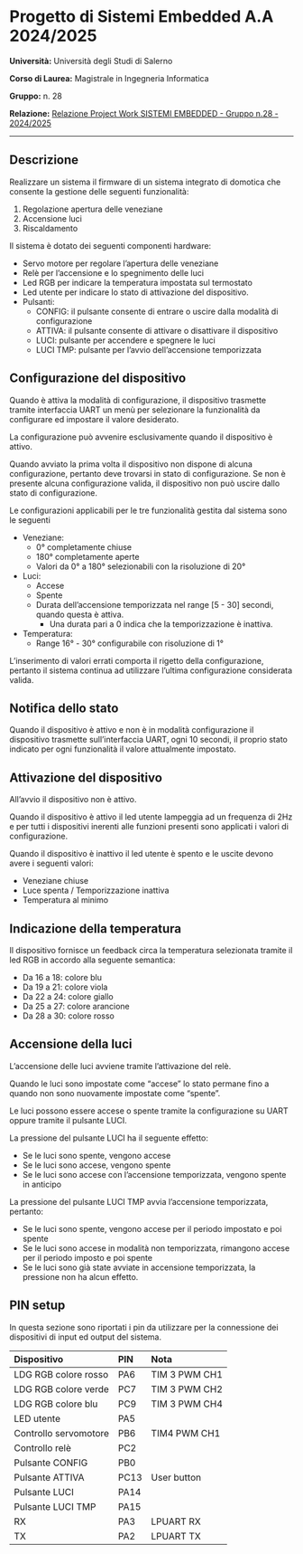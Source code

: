# Progetto di Sistemi Embedded A.A 2024/2025

**Università:** Università degli Studi di Salerno

**Corso di Laurea:** Magistrale in Ingegneria Informatica

**Gruppo:** n. 28

**Relazione:** [Relazione Project Work SISTEMI EMBEDDED - Gruppo n.28 - 2024/2025](https://docs.google.com/document/d/1zWR1HbPM4Rj4tx8CWz6kViwjbDuj_L3I6IeZw9DyaNM/edit?usp=sharing)

---
## Descrizione

Realizzare un sistema il firmware di un sistema integrato di domotica che consente la gestione delle seguenti funzionalità:

1. Regolazione apertura delle veneziane  
2. Accensione luci  
3. Riscaldamento

Il sistema è dotato dei seguenti componenti hardware:

* Servo motore per regolare l’apertura delle veneziane  
* Relè per l’accensione e lo spegnimento delle luci  
* Led RGB per indicare la temperatura impostata sul termostato  
* Led utente per indicare lo stato di attivazione del dispositivo.   
* Pulsanti:  
  * CONFIG: il pulsante consente di entrare o uscire dalla modalità di configurazione  
  * ATTIVA: il pulsante consente di attivare o disattivare il dispositivo  
  * LUCI: pulsante per accendere e spegnere le luci  
  * LUCI TMP: pulsante per l’avvio dell’accensione temporizzata

## Configurazione del dispositivo

Quando è attiva la modalità di configurazione, il dispositivo trasmette tramite interfaccia UART un menù per selezionare la funzionalità da configurare ed impostare il valore desiderato.

La configurazione può avvenire esclusivamente quando il dispositivo è attivo.

Quando avviato la prima volta il dispositivo non dispone di alcuna configurazione, pertanto deve trovarsi in stato di configurazione. Se non è presente alcuna configurazione valida, il dispositivo non può uscire dallo stato di configurazione.

Le configurazioni applicabili per le tre funzionalità gestita dal sistema sono le seguenti

* Veneziane:  
  * 0° completamente chiuse  
  * 180° completamente aperte  
  * Valori da 0° a 180° selezionabili con la risoluzione di 20°  
* Luci:  
  * Accese  
  * Spente  
  * Durata dell’accensione temporizzata nel range \[5 \- 30\] secondi, quando questa è attiva.  
    * Una durata pari a 0 indica che la temporizzazione è inattiva.  
* Temperatura:  
  * Range 16° \- 30° configurabile con risoluzione di 1°

L’inserimento di valori errati comporta il rigetto della configurazione, pertanto il sistema continua ad utilizzare l’ultima configurazione considerata valida.

## Notifica dello stato

Quando il dispositivo è attivo e non è in modalità configurazione il dispositivo trasmette sull’interfaccia UART, ogni 10 secondi, il proprio stato indicato per ogni funzionalità il valore attualmente impostato.

## Attivazione del dispositivo

All’avvio il dispositivo non è attivo.

Quando il dispositivo è attivo il led utente lampeggia ad un frequenza di 2Hz e per tutti i dispositivi inerenti alle funzioni presenti sono applicati i valori di configurazione.

Quando il dispositivo è inattivo il led utente è spento e le uscite devono avere i seguenti valori:

- Veneziane chiuse  
- Luce spenta / Temporizzazione inattiva  
- Temperatura al minimo

## Indicazione della temperatura

Il dispositivo fornisce un feedback circa la temperatura selezionata tramite il led RGB in accordo alla seguente semantica:

- Da 16 a 18: colore blu  
- Da 19 a 21: colore viola  
- Da 22 a 24: colore giallo  
- Da 25 a 27: colore arancione  
- Da 28 a 30: colore rosso

## Accensione della luci

L’accensione delle luci avviene tramite l’attivazione del relè. 

Quando le luci sono impostate come “accese” lo stato permane fino a quando non sono nuovamente impostate come “spente”.

Le luci possono essere accese o spente tramite la configurazione su UART oppure tramite il pulsante LUCI.

La pressione del pulsante LUCI ha il seguente effetto:

- Se le luci sono spente, vengono accese  
- Se le luci sono accese, vengono spente  
- Se le luci sono accese con l’accensione temporizzata, vengono spente in anticipo

La pressione del pulsante LUCI TMP avvia l’accensione temporizzata, pertanto:

- Se le luci sono spente, vengono accese per il periodo impostato e poi spente  
- Se le luci sono accese in modalità non temporizzata, rimangono accese per il periodo imposto e poi spente  
- Se le luci sono già state avviate in accensione temporizzata, la pressione non ha alcun effetto.

## PIN setup

In questa sezione sono riportati i pin da utilizzare per la connessione dei dispositivi di input ed output del sistema.

| Dispositivo | PIN | Nota |
| :---- | :---- | :---- |
| LDG RGB colore rosso | PA6 | TIM 3 PWM CH1 |
| LDG RGB colore verde | PC7 | TIM 3 PWM CH2 |
| LDG RGB colore blu | PC9 | TIM 3 PWM CH4 |
| LED utente | PA5 |  |
| Controllo servomotore | PB6 | TIM4 PWM CH1 |
| Controllo relè | PC2 |  |
| Pulsante CONFIG | PB0 |  |
| Pulsante ATTIVA | PC13 | User button |
| Pulsante LUCI | PA14 |  |
| Pulsante LUCI TMP | PA15 |  |
| RX | PA3 | LPUART RX |
| TX | PA2  | LPUART TX |

